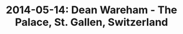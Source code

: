 ---
layout: show
title: '2014-05-14: Dean Wareham - The Palace, St. Gallen, Switzerland'
name: 2014-05-14-dean-wareham-the-palace-st-gallen-switzerland
show-venue: 'The Palace, St. Gallen, Switzerland'
show-setlist: 
show-date: 2014-05-14
category: 2014
show-radio: 
show-lastfm: 
show-cancelled: 
performers: 
facebook-event-url: 
show-poster-url: 
show-ticket-url: 
show-venue-website: 'http://www.palace.sg/index/index/xEvent/110'
show-additional: 
---